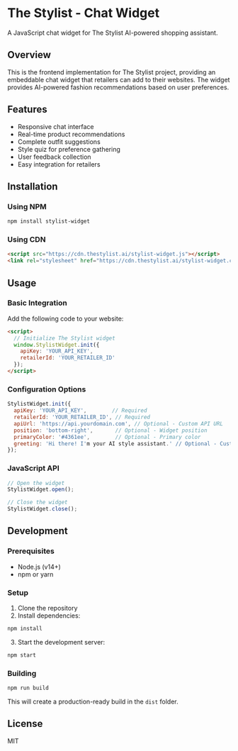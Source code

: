 # The Stylist - Chat Widget

A JavaScript chat widget for The Stylist AI-powered shopping assistant.

## Overview

This is the frontend implementation for The Stylist project, providing an embeddable chat widget that retailers can add to their websites. The widget provides AI-powered fashion recommendations based on user preferences.

## Features

- Responsive chat interface
- Real-time product recommendations
- Complete outfit suggestions
- Style quiz for preference gathering
- User feedback collection
- Easy integration for retailers

## Installation

### Using NPM

```bash
npm install stylist-widget
```

### Using CDN

```html
<script src="https://cdn.thestylist.ai/stylist-widget.js"></script>
<link rel="stylesheet" href="https://cdn.thestylist.ai/stylist-widget.css">
```

## Usage

### Basic Integration

Add the following code to your website:

```html
<script>
  // Initialize The Stylist widget
  window.StylistWidget.init({
    apiKey: 'YOUR_API_KEY',
    retailerId: 'YOUR_RETAILER_ID'
  });
</script>
```

### Configuration Options

```javascript
StylistWidget.init({
  apiKey: 'YOUR_API_KEY',        // Required
  retailerId: 'YOUR_RETAILER_ID', // Required
  apiUrl: 'https://api.yourdomain.com', // Optional - Custom API URL
  position: 'bottom-right',       // Optional - Widget position
  primaryColor: '#4361ee',        // Optional - Primary color
  greeting: 'Hi there! I'm your AI style assistant.' // Optional - Custom greeting
});
```

### JavaScript API

```javascript
// Open the widget
StylistWidget.open();

// Close the widget
StylistWidget.close();
```

## Development

### Prerequisites

- Node.js (v14+)
- npm or yarn

### Setup

1. Clone the repository
2. Install dependencies:

```bash
npm install
```

3. Start the development server:

```bash
npm start
```

### Building

```bash
npm run build
```

This will create a production-ready build in the `dist` folder.

## License

MIT
```
